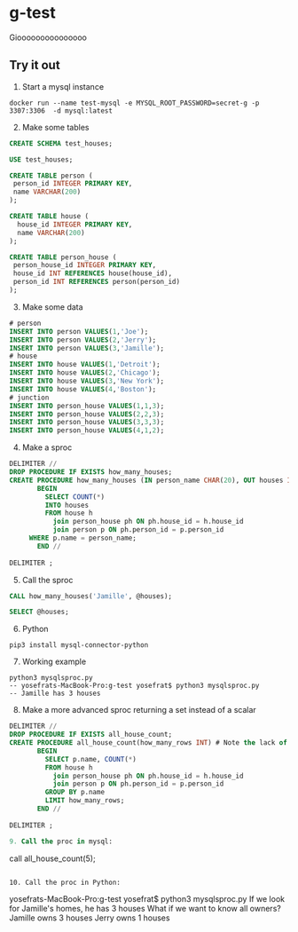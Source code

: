 # g-test
Giooooooooooooooo

## Try it out


1. Start a mysql instance
```
docker run --name test-mysql -e MYSQL_ROOT_PASSWORD=secret-g -p 3307:3306  -d mysql:latest
```
2. Make some tables

```sql
CREATE SCHEMA test_houses;

USE test_houses;

CREATE TABLE person (
 person_id INTEGER PRIMARY KEY,
 name VARCHAR(200)
);

CREATE TABLE house (
  house_id INTEGER PRIMARY KEY,
  name VARCHAR(200)
);

CREATE TABLE person_house (
 person_house_id INTEGER PRIMARY KEY,
 house_id INT REFERENCES house(house_id),
 person_id INT REFERENCES person(person_id)
);
```

3. Make some data
```sql
# person
INSERT INTO person VALUES(1,'Joe');
INSERT INTO person VALUES(2,'Jerry');
INSERT INTO person VALUES(3,'Jamille');
# house
INSERT INTO house VALUES(1,'Detroit');
INSERT INTO house VALUES(2,'Chicago');
INSERT INTO house VALUES(3,'New York');
INSERT INTO house VALUES(4,'Boston');
# junction
INSERT INTO person_house VALUES(1,1,3);
INSERT INTO person_house VALUES(2,2,3);
INSERT INTO person_house VALUES(3,3,3);
INSERT INTO person_house VALUES(4,1,2);
```

4. Make a sproc

```sql
DELIMITER //
DROP PROCEDURE IF EXISTS how_many_houses;
CREATE PROCEDURE how_many_houses (IN person_name CHAR(20), OUT houses INT)
       BEGIN
         SELECT COUNT(*)
         INTO houses
         FROM house h 
           join person_house ph ON ph.house_id = h.house_id
           join person p ON ph.person_id = p.person_id
     WHERE p.name = person_name;
       END //
       
DELIMITER ; 
```

5. Call the sproc
```sql
CALL how_many_houses('Jamille', @houses);

SELECT @houses;
```

6. Python
```
pip3 install mysql-connector-python
```

7. Working example
```
python3 mysqlsproc.py
-- yosefrats-MacBook-Pro:g-test yosefrat$ python3 mysqlsproc.py 
-- Jamille has 3 houses
```
8. Make a more advanced sproc returning a set instead of a scalar
```sql
DELIMITER //
DROP PROCEDURE IF EXISTS all_house_count;
CREATE PROCEDURE all_house_count(how_many_rows INT) # Note the lack of an OUT parameter here
       BEGIN
         SELECT p.name, COUNT(*)
         FROM house h 
           join person_house ph ON ph.house_id = h.house_id
           join person p ON ph.person_id = p.person_id
         GROUP BY p.name
         LIMIT how_many_rows;
       END //
       
DELIMITER ; 

9. Call the proc in mysql:
```
call all_house_count(5);
```

10. Call the proc in Python:
```
yosefrats-MacBook-Pro:g-test yosefrat$ python3 mysqlsproc.py 
If we look for Jamille's homes, he has 3 houses
What if we want to know all owners?
Jamille owns 3 houses
Jerry owns 1 houses
```
